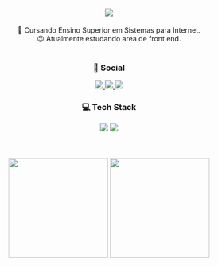 <h1 align="center">
    <img src="https://readme-typing-svg.herokuapp.com/?font=Righteous&size=35&center=true&vCenter=true&width=500&height=70&duration=4000&lines=Hi+There!+👋;+I'm+Pedro+Henrique!;" />
</h1>


<div align="center">
 🌱 Cursando Ensino Superior em Sistemas para Internet.
    <br>
 😉 Atualmente estudando area de front end.
</div>

<br>

<h3 align="center"> 📱 Social </h3>
<div align="center">
<a href="https://www.linkedin.com/in/pedro-henrique-ferreira-bbaa67245/"><img src="https://img.shields.io/badge/linkedin-%230077B5.svg?style=for-the-badge&logo=linkedin&logoColor=white"> </a>
<a href=""><img src="https://img.shields.io/badge/Instagram-%23E4405F.svg?style=for-the-badge&logo=Instagram&logoColor=white"> </a>
<a href="mailto:ferreirahpedro11@gmail.com"><img src="https://img.shields.io/badge/Gmail-D14836?style=for-the-badge&logo=gmail&logoColor=white"> </a>
</div>


<h3 align="center"> 💻 Tech Stack </h3>
<div align="center">
    <img src="https://skillicons.dev/icons?i=react,bootstrap,html,css,github,tailwind,git" />
    <img src="https://skillicons.dev/icons?i=nodejs,javascript,typescript,mongodb,cpp,java,mysql,postgres" /><br>
</div>

<br>
<br>
<br>

<div align="center">
<img height="200" src="https://github-readme-stats.vercel.app/api/top-langs/?username=PedroHF1&layout=compact&show_icons=true&theme=highcontrast" />
<img height="200" src="https://github-readme-stats.vercel.app/api?username=PedroHF1&show_icons=true&theme=highcontrast" />
</div>
